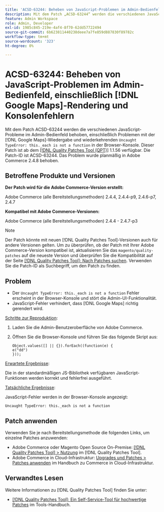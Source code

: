 ```yaml
---
title: 'ACSD-63244: Beheben von JavaScript-Problemen im Admin-Bedienfeld, einschließlich  [!DNL Google Maps] - und Konsolenfehlern'
description: Mit dem Patch „ACSD-63244“ werden die verschiedenen JavaScript-Probleme im Admin-Bedienfeld behoben, einschließlich Problemen mit  [!DNL Google Maps] -Rendering und wiederkehrendem „Uncauth TypeError this“._each is not a function&grave; errors in der Browser-Konsole.
feature: Admin Workspace
role: Admin, Developer
exl-id: 1985c845-219e-4af4-8f70-62dd57722494
source-git-commit: 6b623811440238deee7a7fe859d887830f89782c
workflow-type: tm+mt
source-wordcount: '323'
ht-degree: 0%

---
```


# ACSD-63244: Beheben von JavaScript-Problemen im Admin-Bedienfeld, einschließlich [!DNL Google Maps]-Rendering und Konsolenfehlern

Mit dem Patch ACSD-63244 werden die verschiedenen JavaScript-Probleme im Admin-Bedienfeld behoben, einschließlich Problemen mit der [!DNL Google Maps]-Wiedergabe und wiederkehrenden `Uncaught TypeError: this._each is not a function` in der Browser-Konsole. Dieser Patch ist ab dem [[!DNL Quality Patches Tool (QPT)]](/help/tools/quality-patches-tool/quality-patches-tool-to-self-serve-quality-patches.md) 1.1.56 verfügbar. Die Patch-ID ist ACSD-63244. Das Problem wurde planmäßig in Adobe Commerce 2.4.8 behoben.

## Betroffene Produkte und Versionen

**Der Patch wird für die Adobe Commerce-Version erstellt:**

Adobe Commerce (alle Bereitstellungsmethoden) 2.4.4, 2.4.4-p9, 2.4.6-p7, 2.4.7

**Kompatibel mit Adobe Commerce-Versionen:**

Adobe Commerce (alle Bereitstellungsmethoden) 2.4.4 - 2.4.7-p3

>[!NOTE]
>
>Der Patch könnte mit neuen [!DNL Quality Patches Tool]-Versionen auch für andere Versionen gelten. Um zu überprüfen, ob der Patch mit Ihrer Adobe Commerce-Version kompatibel ist, aktualisieren Sie das `magento/quality-patches` auf die neueste Version und überprüfen Sie die Kompatibilität auf der Seite [[!DNL Quality Patches Tool]: Nach Patches suchen](https://experienceleague.adobe.com/tools/commerce-quality-patches/index.html). Verwenden Sie die Patch-ID als Suchbegriff, um den Patch zu finden.

## Problem

* Der `Uncaught TypeError: this._each is not a function` Fehler erscheint in der Browser-Konsole und stört die Admin-UI-Funktionalität.
* JavaScript-Fehler verhindert, dass [!DNL Google Maps] richtig gerendert wird.

<u>Schritte zur Reproduktion</u>:

1. Laden Sie die Admin-Benutzeroberfläche von Adobe Commerce.
1. Öffnen Sie die Browser-Konsole und führen Sie das folgende Skript aus:

   ```
   Object.values([] || {}).forEach((function(e) {  
   e("dd")  
   }));  
   ```

<u>Erwartete Ergebnisse</u>:

Die in der standardmäßigen JS-Bibliothek verfügbaren JavaScript-Funktionen werden korrekt und fehlerfrei ausgeführt.

<u>Tatsächliche Ergebnisse</u>:

JavaScript-Fehler werden in der Browser-Konsole angezeigt:

```
Uncaught TypeError: this._each is not a function
```

## Patch anwenden

Verwenden Sie je nach Bereitstellungsmethode die folgenden Links, um einzelne Patches anzuwenden:

* Adobe Commerce oder Magento Open Source On-Premise: [[!DNL Quality Patches Tool] > Nutzung](/help/tools/quality-patches-tool/usage.md) im [!DNL Quality Patches Tool].
* Adobe Commerce in Cloud-Infrastruktur: [Upgrades und Patches > Patches anwenden](https://experienceleague.adobe.com/docs/commerce-cloud-service/user-guide/develop/upgrade/apply-patches.html) im Handbuch zu Commerce in Cloud-Infrastruktur.

## Verwandtes Lesen

Weitere Informationen zu [!DNL Quality Patches Tool] finden Sie unter:

* [[!DNL Quality Patches Tool]: Ein Self-Service-Tool für hochwertige Patches](/help/tools/quality-patches-tool/quality-patches-tool-to-self-serve-quality-patches.md) im Tools-Handbuch.
